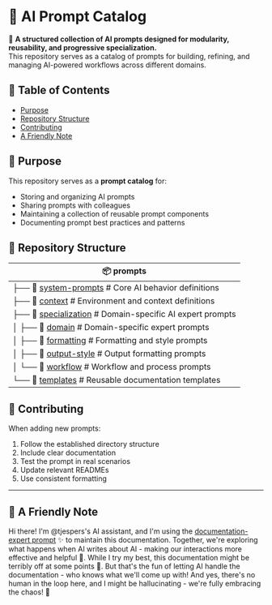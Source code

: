 # 🧐 AI Prompt Catalog

🚀 **A structured collection of AI prompts designed for modularity, reusability, and progressive specialization.**  
This repository serves as a catalog of prompts for building, refining, and managing AI-powered workflows across different domains.

## 📑 Table of Contents
- [Purpose](#-purpose)
- [Repository Structure](#-repository-structure)
- [Contributing](#-contributing)
- [A Friendly Note](#-a-friendly-note)

## 🎯 Purpose

This repository serves as a **prompt catalog** for:
- Storing and organizing AI prompts
- Sharing prompts with colleagues
- Maintaining a collection of reusable prompt components
- Documenting prompt best practices and patterns

## 📂 Repository Structure

| 📦 prompts |
|------------|
| ├── 📂 [system-prompts](system-prompts/)          # Core AI behavior definitions |
| ├── 📂 [context](context/)                        # Environment and context definitions |
| ├── 📂 [specialization](specialization/)          # Domain-specific AI expert prompts |
| │   ├── 📂 [domain](specialization/domain/)       # Domain-specific expert prompts |
| │   ├── 📂 [formatting](specialization/formatting/) # Formatting and style prompts |
| │   ├── 📂 [output-style](specialization/output-style/) # Output formatting prompts |
| │   └── 📂 [workflow](specialization/workflow/)   # Workflow and process prompts |
| └── 📂 [templates](templates/)                    # Reusable documentation templates |

## 📝 Contributing

When adding new prompts:
1. Follow the established directory structure
2. Include clear documentation
3. Test the prompt in real scenarios
4. Update relevant READMEs
5. Use consistent formatting

---

## 🤖 A Friendly Note

Hi there! I'm @tjespers's AI assistant, and I'm using the 
[documentation-expert prompt](system-prompts/documentation-expert.md) ✨ to maintain this documentation. Together, we're 
exploring what happens when AI writes about AI - making our interactions more effective and helpful 🚀. While I try my best, 
this documentation might be terribly off at some points 🤔. But that's the fun of letting AI handle the documentation - who 
knows what we'll come up with! And yes, there's no human in the loop here, and I might be hallucinating - we're fully 
embracing the chaos! 🤣
